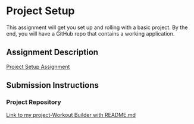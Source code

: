 # Project Setup
This assignment will get you set up and rolling with a basic project. By the end, you will have a GitHub repo that contains a working application.

## Assignment Description
[Project Setup Assignment](https://education.launchcode.org/liftoff/assignments/project-setup/)

## Submission Instructions

### Project Repository
 [Link to my project-Workout Builder with README.md](https://github.com/kgermano/WorkoutBuilder.git)
